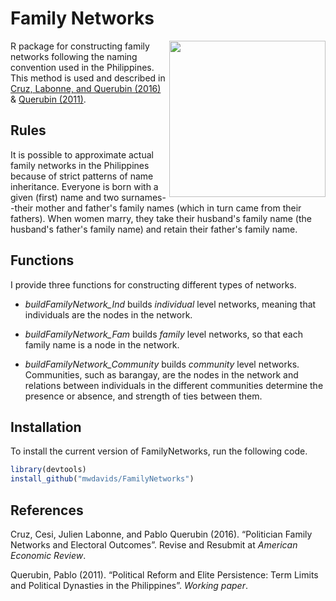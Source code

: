 # Family Networks

<img align="right" src="http://pages.ucsd.edu/~mwdavids/img/Bon-Ot.png" width=250>

R package for constructing family networks following the naming convention used in the Philippines. This method is used and described in [Cruz, Labonne, and Querubin (2016)](http://cesicruz.com/papers/FamilyNetworksCLQ.pdf) & [Querubin (2011)](https://sites.google.com/site/pabloquerubin/research/Querubin_Term_Limits.pdf?attredirects=0).

## Rules

It is possible to approximate actual family networks in the Philippines because of strict patterns of name inheritance. Everyone is born with a given (first) name and two surnames--their mother and father's family names (which in turn came from their fathers). When women marry, they take their husband's family name (the husband's father's family name) and retain their father's family name.

## Functions
I provide three functions for constructing different types of networks. 

  - *buildFamilyNetwork_Ind* builds *individual* level networks, meaning that individuals are the nodes in the network.
  
  - *buildFamilyNetwork_Fam* builds *family* level networks, so that each family name is a node in the network.
  
  - *buildFamilyNetwork_Community* builds *community* level networks. Communities, such as barangay, are the nodes in the network and relations between individuals in the different communities determine the presence or absence, and strength of ties between them.

## Installation
To install the current version of FamilyNetworks, run the following code.

```R
library(devtools)
install_github("mwdavids/FamilyNetworks")
```

## References

Cruz, Cesi, Julien Labonne, and Pablo Querubin (2016). “Politician Family Networks and Electoral Outcomes”. Revise and Resubmit at *American Economic Review*.

Querubin, Pablo (2011). “Political Reform and Elite Persistence: Term Limits and Political Dynasties in the Philippines”. *Working paper*.

